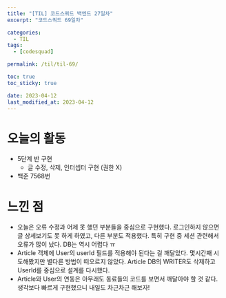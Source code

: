 ```yaml
---
title: "[TIL] 코드스쿼드 백엔드 27일차"
excerpt: "코드스쿼드 69일차"

categories:
  - TIL
tags:
  - [codesquad]

permalink: /til/til-69/

toc: true
toc_sticky: true

date: 2023-04-12
last_modified_at: 2023-04-12
---
```


# 오늘의 활동

- 5단계 반 구현
    - 글 수정, 삭제, 인터셉터 구현 (권한 X)
- 백준 7568번

# 느낀 점

- 오늘은 오류 수정과 어제 못 했던 부분들을 중심으로 구현했다. 로그인하지 않으면 글 상세보기도 못 하게 하였고, 다른 부분도 적용했다. 특히 구현 중 세션 관련해서 오류가 많이 났다. DB는 역시 어렵다 ㅠ
- Article 객체에 User의 userId 필드를 적용해야 된다는 걸 깨달았다. 몇시간째 시도해봤지만 별다른 방법이 떠오르지 않았다. Article DB의 WRITER도 삭제하고 UserId를 중심으로 설계를 다시했다. 
- Article와 User의 연동은 아무래도 동료들의 코드를 보면서 깨달아야 할 것 같다. 생각보다 빠르게 구현했으니 내일도 차근차근 해보자!